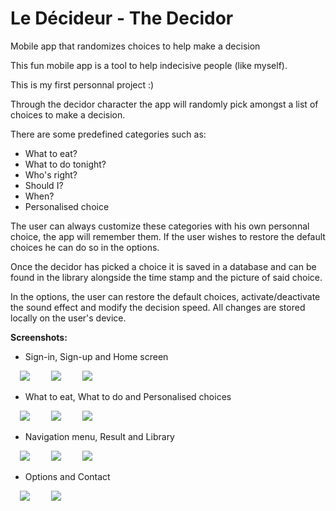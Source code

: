 # Le Décideur - The Decidor
Mobile app that randomizes choices to help make a decision

This fun mobile app is a tool to help indecisive people (like myself).

This is my first personnal project :)

Through the decidor character the app will randomly pick amongst a list of choices to make a decision.

There are some predefined categories such as:

* What to eat?
* What to do tonight?
* Who's right?
* Should I?
* When?
* Personalised choice

The user can always customize these categories with his own personnal choice, the app will remember them. If the user wishes to restore the default choices he can do so in the options.

Once the decidor has picked a choice it is saved in a database and can be found in the library alongside the time stamp and the picture of said choice.

In the options, the user can restore the default choices, activate/deactivate the sound effect and modify the decision speed.
All changes are stored locally on the user's device.

**Screenshots:**
* Sign-in, Sign-up and Home screen

<p float="left">
  <img src="https://i.ibb.co/S68fCNf/ledecideur-signin.png" hspace="15" />
  <img src="https://i.ibb.co/8c72Sz0/ledecideur-signup.png" hspace="15" /> 
  <img src="https://i.ibb.co/qMz1qFW/ledecideur-home.png" hspace="15" /> 
</p>

* What to eat, What to do and Personalised choices

<p float="left">
  <img src="https://i.ibb.co/cNb9xLL/ledecideur-food.png" hspace="15" />
  <img src="https://i.ibb.co/5KD5KND/ledecideur-activities.png" hspace="15" /> 
  <img src="https://i.ibb.co/HYcyzHd/ledecideur-choices.png" hspace="15" /> 
</p>

* Navigation menu, Result and Library

<p float="left">
  <img src="https://i.ibb.co/X3z7KQp/ledecideur-menu.png" hspace="15" />
  <img src="https://i.ibb.co/rds0ctX/ledecideur-result.png" hspace="15" /> 
  <img src="https://i.ibb.co/bmYQrrb/ledecideur-library.png" hspace="15" /> 
</p>

* Options and Contact

<p float="left">
  <img src="https://i.ibb.co/YX48ppt/ledecideur-options.png" hspace="15" />
  <img src="https://i.ibb.co/K7B6yS6/ledecideru-contactus.png" hspace="15" /> 
</p>








